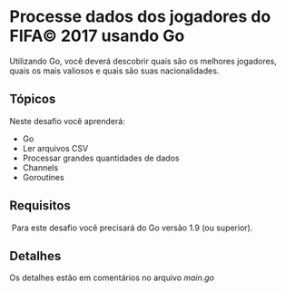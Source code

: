 # Processe dados dos jogadores do FIFA© 2017 usando Go

Utilizando Go, você deverá descobrir quais são os melhores jogadores, quais os mais valiosos e quais são suas nacionalidades.

## Tópicos

Neste desafio você aprenderá:

- Go
- Ler arquivos CSV
- Processar grandes quantidades de dados
- Channels
- Goroutines

## Requisitos
​
​Para este desafio você precisará do Go versão 1.9 (ou superior).

## Detalhes

Os detalhes estão em comentários no arquivo _main.go_